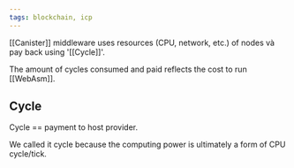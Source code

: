 ```yaml
---
tags: blockchain, icp
---
```


[[Canister]] middleware uses resources (CPU, network, etc.) of nodes và pay back using '[[Cycle]]'.

The amount of cycles consumed and paid reflects the cost to run [[WebAsm]].

## Cycle

Cycle == payment to host provider.

We called it cycle because the computing power is ultimately a form of CPU cycle/tick.
